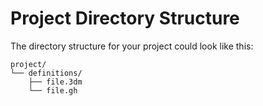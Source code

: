 # Project Directory Structure

The directory structure for your project could look like this:

```
project/
└── definitions/
    ├── file.3dm
    └── file.gh
```
